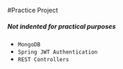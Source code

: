 #Practice Project

##### Not indented for practical purposes

* `MongoDB` 
* `Spring JWT Authentication`
* `REST Controllers`